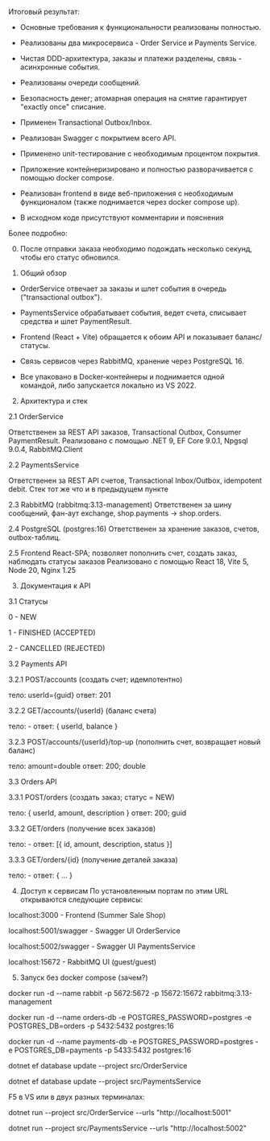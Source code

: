 Итоговый результат:

- Основные требования к функциональности реализованы полностью.

- Реализованы два микросервиса - Order Service и Payments Service.

- Чистая DDD-архитектура, заказы и платежи разделены, связь - асинхронные события.

- Реализованы очереди сообщений.

- Безопасность денег; атомарная операция на снятие гарантирует "exactly once" списание.

- Применен Transactional Outbox/Inbox.

- Реализован Swagger с покрытием всего API.

- Применено unit-тестирование с необходимым процентом покрытия.

- Приложение контейнеризировано и полностью разворачивается с помощью docker compose.

- Реализован frontend в виде веб-приложения с необходимым функционалом (также поднимается через docker compose up).

- В исходном коде присутствуют комментарии и пояснения




Более подробно:

0. После отправки заказа необходимо подождать несколько секунд, чтобы его статус обновился.


1. Общий обзор

- OrderService отвечает за заказы и шлет события в очередь ("transactional outbox").

- PaymentsService обрабатывает события, ведет счета, списывает средства и шлет PaymentResult.

- Frontend (React + Vite) обращается к обоим API и показывает баланс/статусы.

- Связь сервисов через RabbitMQ, хранение через PostgreSQL 16.

- Все упаковано в Docker-контейнеры и поднимается одной командой, либо запускается локально из VS 2022.



2. Архитектура и стек

2.1 OrderService

Ответственен за REST API заказов, Transactional Outbox, Consumer PaymentResult.
Реализовано с помощью .NET 9, EF Core 9.0.1, Npgsql 9.0.4, RabbitMQ.Client

2.2 PaymentsService

Ответственен за REST API счетов, Transactional Inbox/Outbox, idempotent debit.
Стек тот же что и в предыдущем пункте

2.3 RabbitMQ (rabbitmq:3.13-management)
Ответственен за шину сообщений, фан-аут exchange, shop.payments -> shop.orders.

2.4 PostgreSQL (postgres:16)
Ответственен за хранение заказов, счетов, outbox-таблиц.

2.5 Frontend
React-SPA; позволяет пополнить счет, создать заказ, наблюдать статусы заказов
Реализовано с помощью React 18, Vite 5, Node 20, Nginx 1.25



3. Документация к API

3.1 Статусы

0 - NEW

1 - FINISHED (ACCEPTED)

2 - CANCELLED (REJECTED)

3.2 Payments API

3.2.1 POST/accounts (создать счет; идемпотентно)

тело: userId={guid}
ответ: 201

3.2.2 GET/accounts/{userId} (баланс счета)

тело: -
ответ: { userId, balance }

3.2.3 POST/accounts/{userId}/top-up (пополнить счет, возвращает новый баланс)

тело: amount=double
ответ: 200; double


3.3 Orders API

3.3.1 POST/orders (создать заказ; статус = NEW)

тело: { userId, amount, description }
ответ: 200; guid 


3.3.2 GET/orders (получение всех заказов)

тело: -
ответ: [{ id, amount, description, status }]


3.3.3 GET/orders/{id} (получение деталей заказа)

тело: -
ответ: { ... }


4. Доступ к сервисам
По установленным портам по этим URL открываются следующие сервисы:

localhost:3000 - Frontend (Summer Sale Shop)

localhost:5001/swagger - Swagger UI OrderService

localhost:5002/swagger - Swagger UI PaymentsService

localhost:15672 - RabbitMQ UI (guest/guest)


5. Запуск без docker compose (зачем?)

docker run -d --name rabbit -p 5672:5672 -p 15672:15672 rabbitmq:3.13-management

docker run -d --name orders-db -e POSTGRES_PASSWORD=postgres -e POSTGRES_DB=orders   -p 5432:5432 postgres:16

docker run -d --name payments-db -e POSTGRES_PASSWORD=postgres -e POSTGRES_DB=payments -p 5433:5432 postgres:16

dotnet ef database update --project src/OrderService

dotnet ef database update --project src/PaymentsService

F5 в VS или в двух разных терминалах:

dotnet run --project src/OrderService --urls "http://localhost:5001"

dotnet run --project src/PaymentsService --urls "http://localhost:5002"